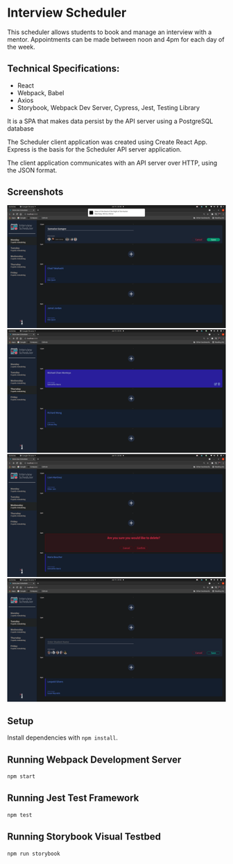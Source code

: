 # Interview Scheduler

This scheduler allows students to book and manage an interview with a mentor. Appointments can be made between noon and 4pm for each day of the week.

## Technical Specifications:

- React
- Webpack, Babel
- Axios
- Storybook, Webpack Dev Server, Cypress, Jest, Testing Library

It is a SPA that makes data persist by the API server using a PostgreSQL database

The Scheduler client application was created using Create React App. Express is the basis for the Scheduler API server application.

The client application communicates with an API server over HTTP, using the JSON format.

## Screenshots

!["Screenshot of desktop sized screen"](https://github.com/cvogrinetz/scheduler/blob/master/public/images/filledForm.png)
!["Screenshot of desktop sized screen"](https://github.com/cvogrinetz/scheduler/blob/master/public/images/BasicShowPage.png)
!["Screenshot of desktop sized screen"](https://github.com/cvogrinetz/scheduler/blob/master/public/images/confirmDelete.png)
!["Screenshot of desktop sized screen"](https://github.com/cvogrinetz/scheduler/blob/master/public/images/emptyForm.png)

## Setup

Install dependencies with `npm install`.

## Running Webpack Development Server

```sh
npm start
```

## Running Jest Test Framework

```sh
npm test
```

## Running Storybook Visual Testbed

```sh
npm run storybook
```
